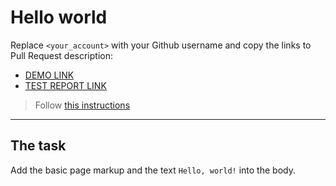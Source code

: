 # Hello world
Replace `<your_account>` with your Github username and copy the links to Pull Request description:
- [DEMO LINK](https://Irina-Kulish.github.io/layout_hello-world/)
- [TEST REPORT LINK](https://Irina-Kulish.github.io/layout_hello-world/report/html_report/)

> Follow [this instructions](https://mate-academy.github.io/layout_task-guideline/#how-to-solve-the-layout-tasks-on-github)
___

## The task 
Add the basic page markup and the text `Hello, world!` into the body.
